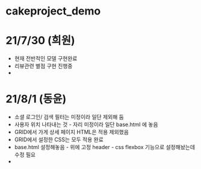 # cakeproject_demo

# 21/7/30 (희원)
- 현재 전반적인 모델 구현완료
- 리뷰관련 별점 구현 진행중
- 
# 21/8/1 (동윤)
- 소셜 로그인/ 검색 필터는 미정이라 일단 제외해 둠
- 사용자 위치 나타내는 것 - 자리 미정이라 일단 base.html 에 놓음
- GRID에서 가게 상세 페이지 HTML은 적용 제외했음
- GRID에서 설정한 CSS는 모두 적용 완료
- base.html 설정해놓음 - 위에 고정 header - css flexbox 기능으로 설정해놨는데 수정 필요
-

